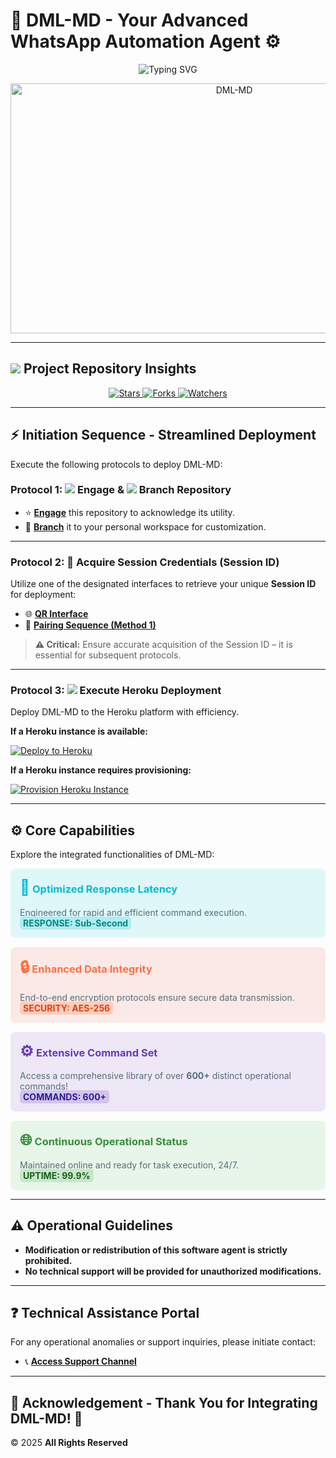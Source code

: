 # 🤖 **DML-MD - Your Advanced WhatsApp Automation Agent** ⚙️

<p align="center">
  <img src="https://readme-typing-svg.demolab.com?font=Audiowide&size=30&duration=3500&pause=800&color=7CFC00&center=true&width=900&height=70&lines=DML-MD+AUTOMATION+AGENT;NEXT-GEN+WHATSAPP+INTEGRATION;DEVELOPED+BY+DAUDI+MUSA;24/7+OPERATIONAL+ASSISTANCE" alt="Typing SVG" />
</p>

<p align="center">
  <img alt="DML-MD" width="700" height="400" src="https://files.catbox.moe/kgd9az.jpg">
</p>

---

## <img src="https://img.icons8.com/ios/30/646464/github.png"/> **Project Repository Insights**

<p align="center">
  <a href="https://github.com/MLILA17/DML-MD/stargazers">
    <img src="https://img.shields.io/github/stars/MLILA17/DML-MD?style=for-the-badge&logo=github&color=ff9800" alt="Stars" />
  </a>
  <a href="https://github.com/MLILA17/DML-MD/network/members">
    <img src="https://img.shields.io/github/forks/MLILA17/DML-MD?style=for-the-badge&logo=github&color=4CAF50" alt="Forks" />
  </a>
  <a href="https://github.com/MLILA17/DML-MD/watchers">
    <img src="https://img.shields.io/github/watchers/MLILA17/DML-MD?style=for-the-badge&logo=github&color=2196F3" alt="Watchers" />
  </a>
</p>

---

## ⚡ **Initiation Sequence - Streamlined Deployment**

Execute the following protocols to deploy DML-MD:

### **Protocol 1: <img src="https://img.icons8.com/ios-filled/24/000000/star.png"/> Engage & <img src="https://img.icons8.com/ios-filled/24/000000/code-fork.png"/> Branch Repository**

- ⭐ **[Engage](https://github.com/MLILA17/DML-MD/stargazers)** this repository to acknowledge its utility.
- 🍴 **[Branch](https://github.com/MLILA17/DML-MD/forks)** it to your personal workspace for customization.

---

### **Protocol 2: 🔑 Acquire Session Credentials (Session ID)**

Utilize one of the designated interfaces to retrieve your unique **Session ID** for deployment:

- 🌐 **[QR Interface](https://dml-md-sessions.onrender.com/wasiqr)**
- 🔗 **[Pairing Sequence (Method 1)](https://dml-md-sessions.onrender.com)**

> **⚠️ Critical:** Ensure accurate acquisition of the Session ID – it is essential for subsequent protocols.

---

### **Protocol 3: <img src="https://img.icons8.com/color/24/000000/heroku.png"/> Execute Heroku Deployment**

Deploy DML-MD to the Heroku platform with efficiency.

**If a Heroku instance is available:**

[![Deploy to Heroku](https://www.herokucdn.com/deploy/button.svg)](https://dashboard.heroku.com/new?button-url=https%3A%2F%2Fgithub.com%2FMLILA17%2FDML-MD&template=https%3A%2F%2Fgithub.com%2FMLILA17%2FDML-MD.git)

**If a Heroku instance requires provisioning:**

[![Provision Heroku Instance](https://img.shields.io/badge/Provision%20Heroku%20Now-blue?style=for-the-badge&logo=heroku)](https://signup.heroku.com)

---

## ⚙️ **Core Capabilities**

Explore the integrated functionalities of DML-MD:

<div style="display: flex; flex-wrap: wrap; gap: 15px;">
  <div style="background-color: #e0f7fa; border-radius: 8px; padding: 15px; flex: 1 0 300px;">
    <h3 style="margin-top: 0; color: #00bcd4;"><span style="font-size: 1.5em;">🚀</span> Optimized Response Latency</h3>
    <p style="margin-bottom: 0; color: #546e7a;">Engineered for rapid and efficient command execution.<br> <span style="background-color: #b2ebf2; color: #00897b; padding: 2px 5px; border-radius: 5px; font-weight: bold;">RESPONSE: Sub-Second</span></p>
  </div>

  <div style="background-color: #fbe9e7; border-radius: 8px; padding: 15px; flex: 1 0 300px;">
    <h3 style="margin-top: 0; color: #ff7043;"><span style="font-size: 1.5em;">🔒</span> Enhanced Data Integrity</h3>
    <p style="margin-bottom: 0; color: #546e7a;">End-to-end encryption protocols ensure secure data transmission.<br> <span style="background-color: #ffccbc; color: #d84315; padding: 2px 5px; border-radius: 5px; font-weight: bold;">SECURITY: AES-256</span></p>
  </div>

  <div style="background-color: #ede7f6; border-radius: 8px; padding: 15px; flex: 1 0 300px;">
    <h3 style="margin-top: 0; color: #673ab7;"><span style="font-size: 1.5em;">⚙️</span> Extensive Command Set</h3>
    <p style="margin-bottom: 0; color: #546e7a;">Access a comprehensive library of over <span style="font-weight: bold;">600+</span> distinct operational commands!<br> <span style="background-color: #d1c4e9; color: #311b92; padding: 2px 5px; border-radius: 5px; font-weight: bold;">COMMANDS: 600+</span></p>
  </div>

  <div style="background-color: #e8f5e9; border-radius: 8px; padding: 15px; flex: 1 0 300px;">
    <h3 style="margin-top: 0; color: #388e3c;"><span style="font-size: 1.5em;">🌐</span> Continuous Operational Status</h3>
    <p style="margin-bottom: 0; color: #546e7a;">Maintained online and ready for task execution, 24/7.<br> <span style="background-color: #c8e6c9; color: #1b5e20; padding: 2px 5px; border-radius: 5px; font-weight: bold;">UPTIME: 99.9%</span></p>
  </div>
</div>

---

## ⚠️ **Operational Guidelines**

- **Modification or redistribution of this software agent is strictly prohibited.**
- **No technical support will be provided for unauthorized modifications.**

---

## ❓ **Technical Assistance Portal**

For any operational anomalies or support inquiries, please initiate contact:

- 📞 **[Access Support Channel](https://wa.me/255785591288)**

---

## 🙏 **Acknowledgement - Thank You for Integrating DML-MD!** 🤖
© 2025 **All Rights Reserved**
